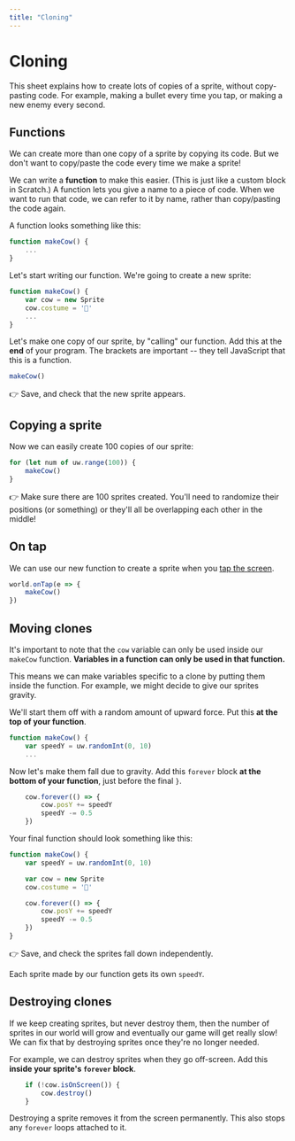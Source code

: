 ```yaml
---
title: "Cloning"
---
```


# Cloning

This sheet explains how to create lots of copies of a sprite, without copy-pasting code. For example, making a bullet every time you tap, or making a new enemy every second.


## Functions

We can create more than one copy of a sprite by copying its code. But we don't want to copy/paste the code every time we make a sprite!

We can write a **function** to make this easier. (This is just like a custom block in Scratch.) A function lets you give a name to a piece of code. When we want to run that code, we can refer to it by name, rather than copy/pasting the code again.

A function looks something like this:

```js
function makeCow() {
    ...
}
```

Let's start writing our function. We're going to create a new sprite:

```js
function makeCow() {
    var cow = new Sprite
    cow.costume = '🐄'
    ...
}
```

Let's make one copy of our sprite, by "calling" our function. Add this at the **end** of your program. The brackets are important -- they tell JavaScript that this is a function.

```js
makeCow()
```

👉 Save, and check that the new sprite appears.


## Copying a sprite

Now we can easily create 100 copies of our sprite:

```js
for (let num of uw.range(100)) {
    makeCow()
}
```

👉 Make sure there are 100 sprites created. You'll need to randomize their positions (or something) or they'll all be overlapping each other in the middle!


## On tap

We can use our new function to create a sprite when you [tap the screen](05-events#taps). 

```js
world.onTap(e => {
    makeCow()
})
```


## Moving clones

It's important to note that the `cow` variable can only be used inside our `makeCow` function. **Variables in a function can only be used in that function.**

This means we can make variables specific to a clone by putting them inside the function. For example, we might decide to give our sprites gravity.

We'll start them off with a random amount of upward force. Put this **at the top of your function**.

```js
function makeCow() {
    var speedY = uw.randomInt(0, 10)
    ...
```

Now let's make them fall due to gravity. Add this `forever` block **at the bottom of your function**, just before the final `}`.

```js
    cow.forever(() => {
        cow.posY += speedY
        speedY -= 0.5
    })
```

Your final function should look something like this:

```js
function makeCow() {
    var speedY = uw.randomInt(0, 10)

    var cow = new Sprite
    cow.costume = '🐄'

    cow.forever(() => {
        cow.posY += speedY
        speedY -= 0.5
    })
}
```

👉 Save, and check the sprites fall down independently. 

Each sprite made by our function gets its own `speedY`.


## Destroying clones

If we keep creating sprites, but never destroy them, then the number of sprites in our world will grow and eventually our game will get really slow! We can fix that by destroying sprites once they're no longer needed.

For example, we can destroy sprites when they go off-screen. Add this **inside your sprite's `forever` block**.

```js
    if (!cow.isOnScreen()) {
        cow.destroy()
    }
```

Destroying a sprite removes it from the screen permanently. This also stops any `forever` loops attached to it.

